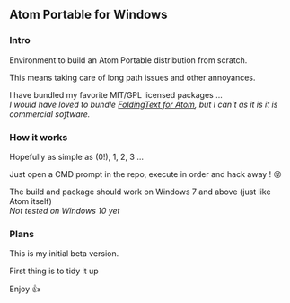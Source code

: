 ## Atom Portable for Windows
### Intro
Environment to build an Atom Portable distribution from scratch.

This means taking care of long path issues and other annoyances.

I have bundled my favorite MIT/GPL licensed packages ...  
*I would have loved to bundle [FoldingText for Atom](https://atom.io/packages/foldingtext-for-atom), but I can't as it is it is commercial software.*

### How it works
Hopefully as simple as (0!), 1, 2, 3 ...

Just open a CMD prompt in the repo, execute in order and hack away ! :stuck_out_tongue_winking_eye:

The build and package should work on Windows 7 and above (just like Atom itself)  
*Not tested on Windows 10 yet*

### Plans
This is my initial beta version.

First thing is to tidy it up

Enjoy :thumbsup:
